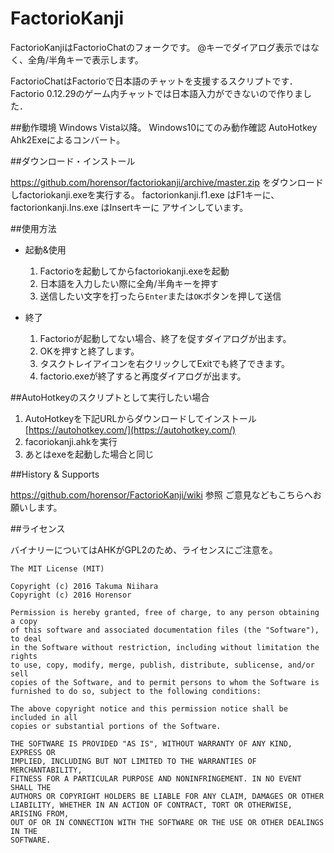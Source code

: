 # FactorioKanji
FactorioKanjiはFactorioChatのフォークです。
@キーでダイアログ表示ではなく、全角/半角キーで表示します。

FactorioChatはFactorioで日本語のチャットを支援するスクリプトです．
Factorio 0.12.29のゲーム内チャットでは日本語入力ができないので作りました．

##動作環境
Windows Vista以降。
Windows10にてのみ動作確認
AutoHotkey Ahk2Exeによるコンバート。

##ダウンロード・インストール

  https://github.com/horensor/factoriokanji/archive/master.zip
  をダウンロードしfactoriokanji.exeを実行する。
  factorionkanji.f1.exe はF1キーに、factorionkanji.Ins.exe はInsertキーに
  アサインしています。


##使用方法
- 起動&使用
  1. Factorioを起動してからfactoriokanji.exeを起動
  2. 日本語を入力したい際に全角/半角キーを押す
  3. 送信したい文字を打ったら`Enter`または`OK`ボタンを押して送信

- 終了
  1. Factorioが起動してない場合、終了を促すダイアログが出ます。
  2. OKを押すと終了します。
  3. タスクトレイアイコンを右クリックしてExitでも終了できます。
  4. factorio.exeが終了すると再度ダイアログが出ます。
  

##AutoHotkeyのスクリプトとして実行したい場合

 1. AutoHotkeyを下記URLからダウンロードしてインストール
   [https://autohotkey.com/](https://autohotkey.com/)
 2. facoriokanji.ahkを実行
 3. あとはexeを起動した場合と同じ

##History & Supports

 https://github.com/horensor/FactorioKanji/wiki 参照
 ご意見などもこちらへお願いします。

##ライセンス

バイナリーについてはAHKがGPL2のため、ライセンスにご注意を。
```
The MIT License (MIT)

Copyright (c) 2016 Takuma Niihara
Copyright (c) 2016 Horensor

Permission is hereby granted, free of charge, to any person obtaining a copy
of this software and associated documentation files (the "Software"), to deal
in the Software without restriction, including without limitation the rights
to use, copy, modify, merge, publish, distribute, sublicense, and/or sell
copies of the Software, and to permit persons to whom the Software is
furnished to do so, subject to the following conditions:

The above copyright notice and this permission notice shall be included in all
copies or substantial portions of the Software.

THE SOFTWARE IS PROVIDED "AS IS", WITHOUT WARRANTY OF ANY KIND, EXPRESS OR
IMPLIED, INCLUDING BUT NOT LIMITED TO THE WARRANTIES OF MERCHANTABILITY,
FITNESS FOR A PARTICULAR PURPOSE AND NONINFRINGEMENT. IN NO EVENT SHALL THE
AUTHORS OR COPYRIGHT HOLDERS BE LIABLE FOR ANY CLAIM, DAMAGES OR OTHER
LIABILITY, WHETHER IN AN ACTION OF CONTRACT, TORT OR OTHERWISE, ARISING FROM,
OUT OF OR IN CONNECTION WITH THE SOFTWARE OR THE USE OR OTHER DEALINGS IN THE
SOFTWARE.
```
